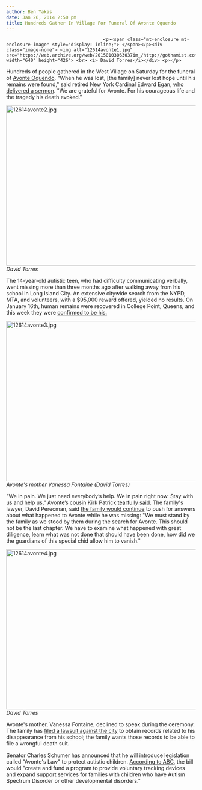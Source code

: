 ```yaml
---
author: Ben Yakas
date: Jan 26, 2014 2:50 pm
title: Hundreds Gather In Village For Funeral Of Avonte Oquendo
---
```


	
										<p><span class="mt-enclosure mt-enclosure-image" style="display: inline;"> </span></p><div class="image-none"> <img alt="12614avonte1.jpg" src="https://web.archive.org/web/20150103063037im_/http://gothamist.com/attachments/byakas/12614avonte1.jpg" width="640" height="426"> <br> <i> David Torres</i></div> <p></p>

<p>Hundreds of people gathered in the West Village on Saturday for the funeral of <a href="https://web.archive.org/web/20150103063037/http://gothamist.com/tags/avonteoquendo">Avonte Oquendo</a>. &quot;When he was lost, [the family] never lost hope until his remains were found,&quot; said retired New York Cardinal Edward Egan, <a href="https://web.archive.org/web/20150103063037/http://nypost.com/2014/01/25/hundreds-mourn-avonte-at-tearful-funeral/">who delivered a sermon</a>. &quot;We are grateful for Avonte. For his courageous life and the tragedy his death evoked.&quot;</p>

<p><span class="mt-enclosure mt-enclosure-image" style="display: inline;"> </span></p><div class="image-none"> <img alt="12614avonte2.jpg" src="https://web.archive.org/web/20150103063037im_/http://gothamist.com/attachments/byakas/12614avonte2.jpg" width="640" height="426"> <br> <i> David Torres</i></div> <p></p>

<p>The 14-year-old autistic teen, who had difficulty communicating verbally, went missing more than three months ago after walking away from his school in Long Island City. An extensive citywide search from the NYPD, MTA, and volunteers, with a $95,000 reward offered, yielded no results. On January 16th, human remains were recovered in College Point, Queens, and this week they were <a href="https://web.archive.org/web/20150103063037/http://gothamist.com/2014/01/21/human_remains_found_in_queens_ident.php">confirmed to be his.</a></p>

<p><span class="mt-enclosure mt-enclosure-image" style="display: inline;"> </span></p><div class="image-none"> <img alt="12614avonte3.jpg" src="https://web.archive.org/web/20150103063037im_/http://gothamist.com/attachments/byakas/12614avonte3.jpg" width="640" height="426"> <br> <i> Avonte&apos;s mother Vanessa Fontaine (David Torres)</i></div> <p></p>

<p>&quot;We in pain. We just need everybody&#x2019;s help. We in pain right now. Stay with us and help us,&quot; Avonte&#x2019;s cousin Kirk Patrick <a href="https://web.archive.org/web/20150103063037/http://newyork.cbslocal.com/2014/01/25/family-gathers-at-greenwich-village-funeral-home-to-say-goodbye-to-avonte-oquendo/">tearfully said</a>. The family&apos;s lawyer, David Perecman, said <a href="https://web.archive.org/web/20150103063037/http://www.dnainfo.com/new-york/20140125/west-village/family-bids-farewell-avonte-oquendo-west-village">the family would continue</a> to push for answers about what happened to Avonte while he was missing: &quot;We must stand by the family as we stood by them during the search for Avonte. This should not be the last chapter. We have to examine what happened with great diligence, learn what was not done that should have been done, how did we the guardians of this special chid allow him to vanish.&quot;</p>

<p><span class="mt-enclosure mt-enclosure-image" style="display: inline;"> </span></p><div class="image-none"> <img alt="12614avonte4.jpg" src="https://web.archive.org/web/20150103063037im_/http://gothamist.com/attachments/byakas/12614avonte4.jpg" width="640" height="426"> <br> <i> David Torres</i></div> <p></p>

<p>Avonte&apos;s mother, Vanessa Fontaine, declined to speak during the ceremony. The family has <a href="https://web.archive.org/web/20150103063037/http://gothamist.com/2014/01/23/avonte_lawsuit.php">filed a lawsuit against the city</a> to obtain records related to his disappearance from his school; the family wants those records to be able to file a wrongful death suit. </p>

<p>Senator Charles Schumer has announced that he will introduce legislation called &quot;Avonte&apos;s Law&quot; to protect autistic children. <a href="https://web.archive.org/web/20150103063037/http://abclocal.go.com/wabc/story?section=news/local/new_york&amp;id=9407546">According to ABC</a>, the bill would &quot;create and fund a program to provide voluntary tracking devices and expand support services for families with children who have Autism Spectrum Disorder or other developmental disorders.&quot;</p>					
										
									
				